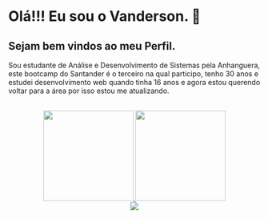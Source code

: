 
<div>
    <h1>Olá!!! Eu sou o Vanderson. 👋 </h1>
    <h2>Sejam bem vindos ao meu Perfil.</h2>
    <p> Sou estudante de Análise e Desenvolvimento de Sistemas pela Anhanguera, este bootcamp do Santander é o terceiro na qual participo, tenho 30 anos e estudei desenvolvimento web quando tinha 16 anos e agora estou querendo voltar para a área por isso estou me atualizando.
    </p>
</div>

<br>
<div align="center">
  <a href="https://github.com/83Rafa">
  <img height="180em" src="https://github-readme-stats.vercel.app/api?username=VaanRF&show_icons=true&theme=tokyonight&include_all_commits=true&count_private=true"/>
  <img height="180em" src="https://github-readme-stats.vercel.app/api/top-langs/?username=VaanRF&layout=compact&langs_count=7&theme=tokyonight"/>
  <div>
   <a href="https://www.linkedin.com/in/vandersonribeirofriedrich/" target="_blank"><img src="https://img.shields.io/badge/-LinkedIn-%230077B5?style=for-the-badge&logo=linkedin&logoColor=white" target="_blank"></a> 
</div>
</div>